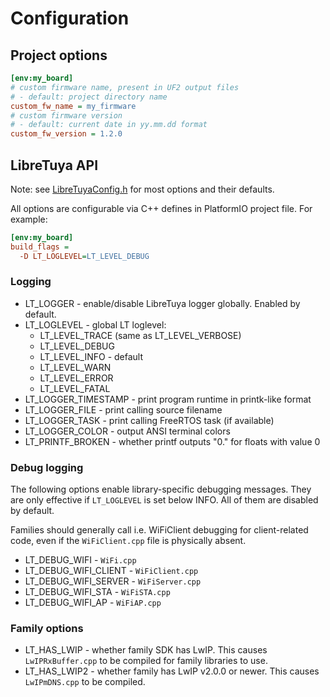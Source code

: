 # Configuration

## Project options

```ini
[env:my_board]
# custom firmware name, present in UF2 output files
# - default: project directory name
custom_fw_name = my_firmware
# custom firmware version
# - default: current date in yy.mm.dd format
custom_fw_version = 1.2.0
```

## LibreTuya API

Note: see [LibreTuyaConfig.h](../arduino/libretuya/core/LibreTuyaConfig.h) for most options and their defaults.

All options are configurable via C++ defines in PlatformIO project file. For example:
```ini
[env:my_board]
build_flags =
  -D LT_LOGLEVEL=LT_LEVEL_DEBUG
```

### Logging

- LT_LOGGER - enable/disable LibreTuya logger globally. Enabled by default.
- LT_LOGLEVEL - global LT loglevel:
  - LT_LEVEL_TRACE (same as LT_LEVEL_VERBOSE)
  - LT_LEVEL_DEBUG
  - LT_LEVEL_INFO - default
  - LT_LEVEL_WARN
  - LT_LEVEL_ERROR
  - LT_LEVEL_FATAL
- LT_LOGGER_TIMESTAMP - print program runtime in printk-like format
- LT_LOGGER_FILE - print calling source filename
- LT_LOGGER_TASK - print calling FreeRTOS task (if available)
- LT_LOGGER_COLOR - output ANSI terminal colors
- LT_PRINTF_BROKEN - whether printf outputs "0." for floats with value 0

### Debug logging

The following options enable library-specific debugging messages. They are only effective if `LT_LOGLEVEL` is set below INFO. All of them are disabled by default.

Families should generally call i.e. WiFiClient debugging for client-related code, even if the `WiFiClient.cpp` file is physically absent.

- LT_DEBUG_WIFI - `WiFi.cpp`
- LT_DEBUG_WIFI_CLIENT - `WiFiClient.cpp`
- LT_DEBUG_WIFI_SERVER - `WiFiServer.cpp`
- LT_DEBUG_WIFI_STA - `WiFiSTA.cpp`
- LT_DEBUG_WIFI_AP - `WiFiAP.cpp`

### Family options

- LT_HAS_LWIP - whether family SDK has LwIP. This causes `LwIPRxBuffer.cpp` to be compiled for family libraries to use.
- LT_HAS_LWIP2 - whether family has LwIP v2.0.0 or newer. This causes `LwIPmDNS.cpp` to be compiled.
